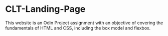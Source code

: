 # CLT-Landing-Page
This website is an Odin Project assignment with an objective of covering the fundamentals of HTML and CSS, including the box model and flexbox.
